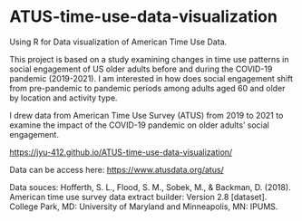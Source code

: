 # ATUS-time-use-data-visualization
Using R for Data visualization of American Time Use Data.

This project is based on a study examining changes in time use patterns in social engagement of US older adults before and during the COVID-19 pandemic (2019-2021). I am interested in how does social engagement shift from pre-pandemic to pandemic periods among adults aged 60 and older by location and activity type.

I drew data from American Time Use Survey (ATUS) from 2019 to 2021 to examine the impact of the COVID-19 pandemic on older adults’ social engagement. 

https://jyu-412.github.io/ATUS-time-use-data-visualization/

Data can be access here: https://www.atusdata.org/atus/ 


Data souces: Hofferth, S. L., Flood, S. M., Sobek, M., & Backman, D. (2018). American time use survey data extract builder: Version 2.8 [dataset]. College Park, MD: University of Maryland and Minneapolis, MN: IPUMS.

